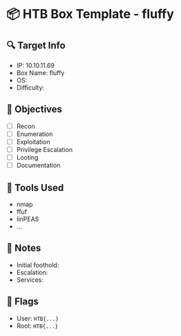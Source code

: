 # 📦 HTB Box Template - fluffy

## 🔍 Target Info
- IP: 10.10.11.69
- Box Name: fluffy
- OS: 
- Difficulty:

## 🧠 Objectives
- [ ] Recon
- [ ] Enumeration
- [ ] Exploitation
- [ ] Privilege Escalation
- [ ] Looting
- [ ] Documentation

## 🔧 Tools Used
- nmap
- ffuf
- linPEAS
- ...

## 📝 Notes
- Initial foothold:
- Escalation:
- Services:

## 🏁 Flags
- User: `HTB{...}`
- Root: `HTB{...}`
